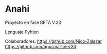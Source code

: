 # Anahi

Proyecto en fase BETA V.23



Lenguaje Pyhton

Colaboradores:
https://github.com/Nico-Zalazar
https://github.com/agusmartinez30
